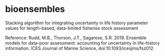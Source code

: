 # bioensembles
Stacking algorithm for integrating uncertainty in life history parameter values for length-based, data-limited fisheries stock assessment

Reference:
Rudd, M.B., Thorson, J.T., Sagarese, S.R. 2019. Ensemble models for data-poor assessment: accounting for uncertainty in life-history information. ICES Journal of Marine Science, doi:10.1093/icesjms/fsz012.
